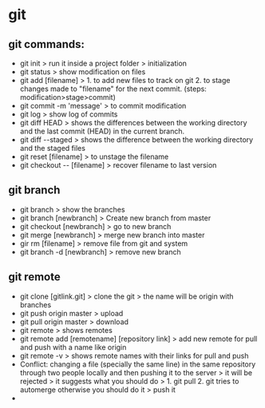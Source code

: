 # git
## git commands:
* git init > run it inside a project folder > initialization
* git status > show modification on files
* git add [filename] > 1. to add new files to track on git 2. to stage changes made to "filename" for the next commit. (steps: modification>stage>commit)
* git commit -m 'message' > to commit modification
* git log > show log of commits
* git diff HEAD > shows the differences between the working directory and the last commit (HEAD) in the current branch.
* git diff --staged > shows the difference between the working directory and the staged files
* git reset [filename] > to unstage the filename
* git checkout -- [filename] > recover filename to last version
## git branch
* git branch > show the branches
* git branch [newbranch] >  Create new branch from master
* git checkout [newbranch] > go to new branch
* git merge [newbranch] > merge new branch into master
* gir rm [filename] >  remove file from git and system
* git branch -d [newbranch] > remove new branch
## git remote
* git clone [gitlink.git] > clone the git > the name will be origin with branches
* git push origin master > upload
* git pull origin master > download
* git remote >  shows remotes
* git remote add [remotename] [repository link] > add new remote for pull and push with a name like origin
* git remote -v > shows remote names with their links for pull and push
* Conflict: changing a file (specially the same line) in the same repository through two people locally and then pushing it to the server > it will be rejected > it suggests what you should do > 1. git pull 2. git tries to automerge otherwise you should do it > push it
* 
